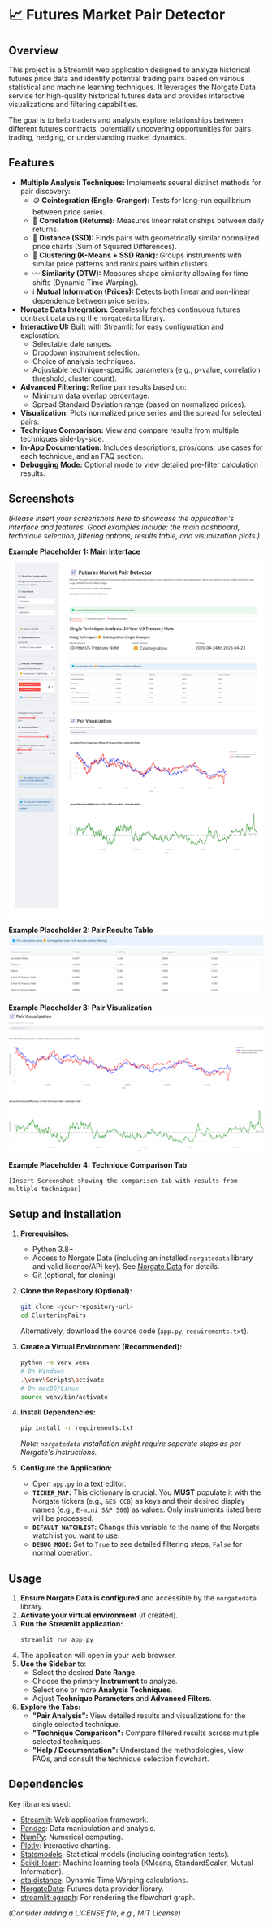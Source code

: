 # 📈 Futures Market Pair Detector

## Overview

This project is a Streamlit web application designed to analyze historical futures price data and identify potential trading pairs based on various statistical and machine learning techniques. It leverages the Norgate Data service for high-quality historical futures data and provides interactive visualizations and filtering capabilities.

The goal is to help traders and analysts explore relationships between different futures contracts, potentially uncovering opportunities for pairs trading, hedging, or understanding market dynamics.

## Features

*   **Multiple Analysis Techniques:** Implements several distinct methods for pair discovery:
    *   🪙 **Cointegration (Engle-Granger):** Tests for long-run equilibrium between price series.
    *   🔗 **Correlation (Returns):** Measures linear relationships between daily returns.
    *   📏 **Distance (SSD):** Finds pairs with geometrically similar normalized price charts (Sum of Squared Differences).
    *   🧩 **Clustering (K-Means + SSD Rank):** Groups instruments with similar price patterns and ranks pairs within clusters.
    *   〰️ **Similarity (DTW):** Measures shape similarity allowing for time shifts (Dynamic Time Warping).
    *   ℹ️ **Mutual Information (Prices):** Detects both linear and non-linear dependence between price series.
*   **Norgate Data Integration:** Seamlessly fetches continuous futures contract data using the `norgatedata` library.
*   **Interactive UI:** Built with Streamlit for easy configuration and exploration.
    *   Selectable date ranges.
    *   Dropdown instrument selection.
    *   Choice of analysis techniques.
    *   Adjustable technique-specific parameters (e.g., p-value, correlation threshold, cluster count).
*   **Advanced Filtering:** Refine pair results based on:
    *   Minimum data overlap percentage.
    *   Spread Standard Deviation range (based on normalized prices).
*   **Visualization:** Plots normalized price series and the spread for selected pairs.
*   **Technique Comparison:** View and compare results from multiple techniques side-by-side.
*   **In-App Documentation:** Includes descriptions, pros/cons, use cases for each technique, and an FAQ section.
*   **Debugging Mode:** Optional mode to view detailed pre-filter calculation results.

## Screenshots

*(Please insert your screenshots here to showcase the application's interface and features. Good examples include: the main dashboard, technique selection, filtering options, results table, and visualization plots.)*

**Example Placeholder 1: Main Interface**
![Main Interface](docs/images/main_interface.png)


**Example Placeholder 2: Pair Results Table**
![Table of Identified Pairs](docs/images/pair_table.png)

**Example Placeholder 3: Pair Visualization**
![Price Chart & Spread Chart](docs/images/pair_visualization.png)

**Example Placeholder 4: Technique Comparison Tab**
```
[Insert Screenshot showing the comparison tab with results from multiple techniques]
```

## Setup and Installation

1.  **Prerequisites:**
    *   Python 3.8+
    *   Access to Norgate Data (including an installed `norgatedata` library and valid license/API key). See [Norgate Data](https://norgatedata.com/) for details.
    *   Git (optional, for cloning)

2.  **Clone the Repository (Optional):**
    ```bash
    git clone <your-repository-url>
    cd ClusteringPairs
    ```
    Alternatively, download the source code (`app.py`, `requirements.txt`).

3.  **Create a Virtual Environment (Recommended):**
    ```bash
    python -m venv venv
    # On Windows
    .\venv\Scripts\activate
    # On macOS/Linux
    source venv/bin/activate
    ```

4.  **Install Dependencies:**
    ```bash
    pip install -r requirements.txt
    ```
    *Note: `norgatedata` installation might require separate steps as per Norgate's instructions.*

5.  **Configure the Application:**
    *   Open `app.py` in a text editor.
    *   **`TICKER_MAP`:** This dictionary is crucial. You **MUST** populate it with the Norgate tickers (e.g., `&ES_CCB`) as keys and their desired display names (e.g., `E-mini S&P 500`) as values. Only instruments listed here will be processed.
    *   **`DEFAULT_WATCHLIST`:** Change this variable to the name of the Norgate watchlist you want to use.
    *   **`DEBUG_MODE`:** Set to `True` to see detailed filtering steps, `False` for normal operation.

## Usage

1.  **Ensure Norgate Data is configured** and accessible by the `norgatedata` library.
2.  **Activate your virtual environment** (if created).
3.  **Run the Streamlit application:**
    ```bash
    streamlit run app.py
    ```
4.  The application will open in your web browser.
5.  **Use the Sidebar** to:
    *   Select the desired **Date Range**.
    *   Choose the primary **Instrument** to analyze.
    *   Select one or more **Analysis Techniques**.
    *   Adjust **Technique Parameters** and **Advanced Filters**.
6.  **Explore the Tabs:**
    *   **"Pair Analysis":** View detailed results and visualizations for the single selected technique.
    *   **"Technique Comparison":** Compare filtered results across multiple selected techniques.
    *   **"Help / Documentation":** Understand the methodologies, view FAQs, and consult the technique selection flowchart.

## Dependencies

Key libraries used:

*   [Streamlit](https://streamlit.io/): Web application framework.
*   [Pandas](https://pandas.pydata.org/): Data manipulation and analysis.
*   [NumPy](https://numpy.org/): Numerical computing.
*   [Plotly](https://plotly.com/python/): Interactive charting.
*   [Statsmodels](https://www.statsmodels.org/): Statistical models (including cointegration tests).
*   [Scikit-learn](https://scikit-learn.org/): Machine learning tools (KMeans, StandardScaler, Mutual Information).
*   [dtaidistance](https://github.com/wannesm/dtaidistance): Dynamic Time Warping calculations.
*   [NorgateData](https://norgatedata.com/): Futures data provider library.
*   [streamlit-agraph](https://github.com/ChrisChross/streamlit-agraph): For rendering the flowchart graph.

*(Consider adding a LICENSE file, e.g., MIT License)*